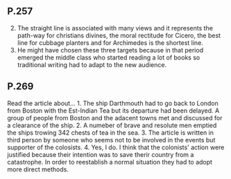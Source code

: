 ## P.257
2. The straight line is associated with many views and it represents the path-way for christians divines, the moral rectitude for Cicero, the best line for cubbage planters and for Archimedes is the shortest line.
4. He might have chosen these three targets because in that period emerged the middle class who started reading a lot of books so traditional writing had to adapt to the new audience. 
## P.269
Read the article about...
	1. The ship Darthmouth had to go back to London from Boston with the Est-Indian Tea but its departure had been delayed. A group of people from Boston and the adacent towns met and discussed for a clearance of the ship.
	2. A numeber of brave and resolute men emptied the ships trowing 342 chests of tea in the sea. 
	3. The article is written in third person by someone who seems not to be involved in the events but supporter of the colosists.
	4. Yes, I do. I think that the colonists' action were justified because their intention was to save therir country from a catastrophe. In order to reestablish a normal situation they had to adopt more direct methods.